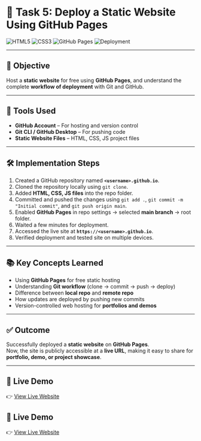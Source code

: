 # 📝 Task 5: Deploy a Static Website Using GitHub Pages

![HTML5](https://img.shields.io/badge/HTML5-E34F26?style=for-the-badge&logo=html5&logoColor=white)
![CSS3](https://img.shields.io/badge/CSS3-1572B6?style=for-the-badge&logo=css3&logoColor=white)
![GitHub Pages](https://img.shields.io/badge/GitHub-Pages-181717?style=for-the-badge&logo=github&logoColor=white)
![Deployment](https://img.shields.io/badge/Deployment-Automation-blue?style=for-the-badge)

---

## 🎯 Objective
Host a **static website** for free using **GitHub Pages**, and understand the complete **workflow of deployment** with Git and GitHub.  

---

## 🔧 Tools Used
- **GitHub Account** – For hosting and version control  
- **Git CLI / GitHub Desktop** – For pushing code  
- **Static Website Files** – HTML, CSS, JS project files  

---

## 🛠️ Implementation Steps
1. Created a GitHub repository named **`<username>.github.io`**.  
2. Cloned the repository locally using `git clone`.  
3. Added **HTML, CSS, JS files** into the repo folder.  
4. Committed and pushed the changes using `git add .`, `git commit -m "Initial commit"`, and `git push origin main`.  
5. Enabled **GitHub Pages** in repo settings → selected **main branch** → root folder.  
6. Waited a few minutes for deployment.  
7. Accessed the live site at **`https://<username>.github.io`**.  
8. Verified deployment and tested site on multiple devices.  

---

## 📚 Key Concepts Learned
- Using **GitHub Pages** for free static hosting  
- Understanding **Git workflow** (clone → commit → push → deploy)  
- Difference between **local repo** and **remote repo**  
- How updates are deployed by pushing new commits  
- Version-controlled web hosting for **portfolios and demos**  

---

## ✅ Outcome
Successfully deployed a **static website** on **GitHub Pages**.  
Now, the site is publicly accessible at a **live URL**, making it easy to share for **portfolio, demo, or project showcase**.  

---
## 🚀 Live Demo
👉 [View Live Website](https://29-09-2025.vercel.app)
## 🚀 Live Demo
👉 [View Live Website](https://<username>.github.io)
